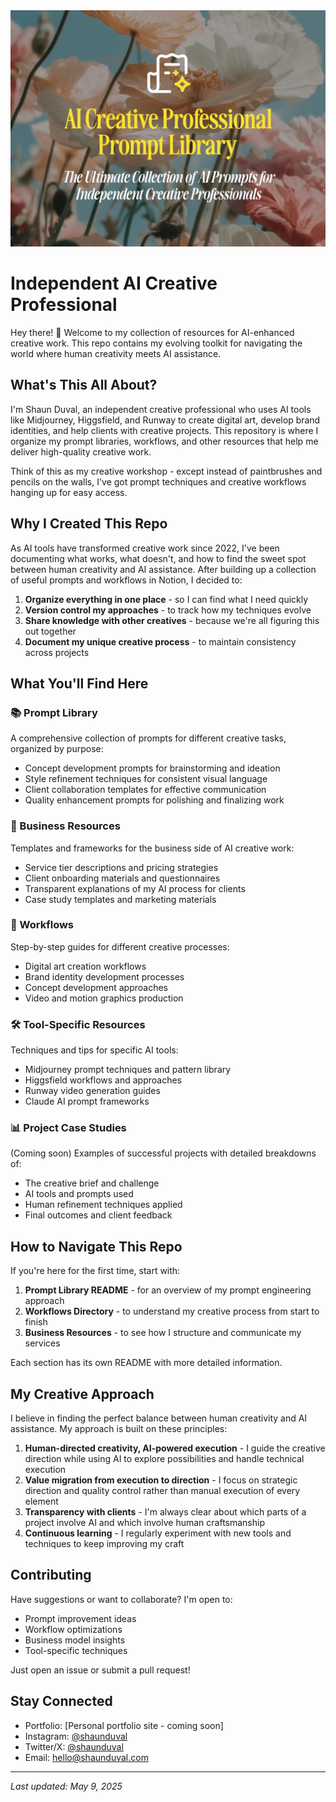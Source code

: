 <img src="cover.png" width="" alt="Cover">

# Independent AI Creative Professional

Hey there! 👋 Welcome to my collection of resources for AI-enhanced creative work. This repo contains my evolving toolkit for navigating the world where human creativity meets AI assistance.

## What's This All About?

I'm Shaun Duval, an independent creative professional who uses AI tools like Midjourney, Higgsfield, and Runway to create digital art, develop brand identities, and help clients with creative projects. This repository is where I organize my prompt libraries, workflows, and other resources that help me deliver high-quality creative work.

Think of this as my creative workshop - except instead of paintbrushes and pencils on the walls, I've got prompt techniques and creative workflows hanging up for easy access.

## Why I Created This Repo

As AI tools have transformed creative work since 2022, I've been documenting what works, what doesn't, and how to find the sweet spot between human creativity and AI assistance. After building up a collection of useful prompts and workflows in Notion, I decided to:

1. **Organize everything in one place** - so I can find what I need quickly
2. **Version control my approaches** - to track how my techniques evolve
3. **Share knowledge with other creatives** - because we're all figuring this out together
4. **Document my unique creative process** - to maintain consistency across projects

## What You'll Find Here

### 📚 Prompt Library
A comprehensive collection of prompts for different creative tasks, organized by purpose:
- Concept development prompts for brainstorming and ideation
- Style refinement techniques for consistent visual language
- Client collaboration templates for effective communication
- Quality enhancement prompts for polishing and finalizing work

### 💼 Business Resources
Templates and frameworks for the business side of AI creative work:
- Service tier descriptions and pricing strategies
- Client onboarding materials and questionnaires
- Transparent explanations of my AI process for clients
- Case study templates and marketing materials

### 🔄 Workflows
Step-by-step guides for different creative processes:
- Digital art creation workflows
- Brand identity development processes
- Concept development approaches
- Video and motion graphics production

### 🛠️ Tool-Specific Resources
Techniques and tips for specific AI tools:
- Midjourney prompt techniques and pattern library
- Higgsfield workflows and approaches
- Runway video generation guides
- Claude AI prompt frameworks

### 📊 Project Case Studies
(Coming soon) Examples of successful projects with detailed breakdowns of:
- The creative brief and challenge
- AI tools and prompts used
- Human refinement techniques applied
- Final outcomes and client feedback

## How to Navigate This Repo

If you're here for the first time, start with:

1. **Prompt Library README** - for an overview of my prompt engineering approach
2. **Workflows Directory** - to understand my creative process from start to finish
3. **Business Resources** - to see how I structure and communicate my services

Each section has its own README with more detailed information.

## My Creative Approach

I believe in finding the perfect balance between human creativity and AI assistance. My approach is built on these principles:

1. **Human-directed creativity, AI-powered execution** - I guide the creative direction while using AI to explore possibilities and handle technical execution
2. **Value migration from execution to direction** - I focus on strategic direction and quality control rather than manual execution of every element
3. **Transparency with clients** - I'm always clear about which parts of a project involve AI and which involve human craftsmanship
4. **Continuous learning** - I regularly experiment with new tools and techniques to keep improving my craft

## Contributing

Have suggestions or want to collaborate? I'm open to:
- Prompt improvement ideas
- Workflow optimizations
- Business model insights
- Tool-specific techniques

Just open an issue or submit a pull request!

## Stay Connected

- Portfolio: [Personal portfolio site - coming soon]
- Instagram: [@shaunduval](https://instagram.com/@shaunduval)
- Twitter/X: [@shaunduval](https://twitter.com/@shaunduval)
- Email: [hello@shaunduval.com](mailto:hello@shaunduval.com)

---

*Last updated: May 9, 2025*
